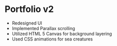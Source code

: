 # Portfolio v2

-   Redesigned UI
-   Implemented Parallax scrolling
-   Utilized HTML 5 Canvas for background layering
-   Used CSS animations for sea creatures

